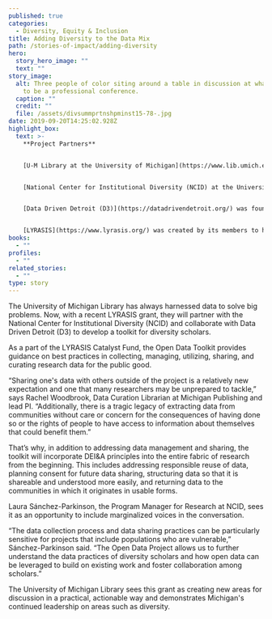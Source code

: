 ```yaml
---
published: true
categories:
  - Diversity, Equity & Inclusion
title: Adding Diversity to the Data Mix
path: /stories-of-impact/adding-diversity
hero:
  story_hero_image: ""
  text: ""
story_image:
  alt: Three people of color siting around a table in discussion at what appears
    to be a professional conference.
  caption: ""
  credit: ""
  file: /assets/divsummprtnshpminst15-78-.jpg
date: 2019-09-20T14:25:02.928Z
highlight_box:
  text: >-
    **Project Partners**


    [U-M Library at the University of Michigan](https://www.lib.umich.edu/)


    [National Center for Institutional Diversity (NCID) at the University of Michigan](https://lsa.umich.edu/ncid)


    [Data Driven Detroit (D3)](https://datadrivendetroit.org/) was founded in 2008 to serve as a one-stop shop for data on Detroit and the region and to provide accessible high-quality information and analysis to drive informed decision-making.


    [LYRASIS](https://www.lyrasis.org/) was created by its members to help libraries, archives and museums tackle wide-reaching challenges with a collective strength.
books:
  - ""
profiles:
  - ""
related_stories:
  - ""
type: story
---
```

The University of Michigan Library has always harnessed data to solve big problems. Now, with a recent LYRASIS grant, they will partner with the National Center for Institutional Diversity (NCID) and collaborate with Data Driven Detroit (D3) to develop a toolkit for diversity scholars. 

As a part of the LYRASIS Catalyst Fund, the Open Data Toolkit provides guidance on best practices in collecting, managing, utilizing, sharing, and curating research data for the public good.

“Sharing one's data with others outside of the project is a relatively new expectation and one that many researchers may be unprepared to tackle,” says Rachel Woodbrook, Data Curation Librarian at Michigan Publishing and lead PI. “Additionally, there is a tragic legacy of extracting data from communities without care or concern for the consequences of having done so or the rights of people to have access to information about themselves that could benefit them.”

That’s why, in addition to addressing data management and sharing, the toolkit will incorporate DEI&A principles into the entire fabric of research from the beginning. This includes addressing responsible reuse of data, planning consent for future data sharing, structuring data so that it is shareable and understood more easily, and returning data to the communities in which it originates in usable forms.

Laura Sánchez-Parkinson, the Program Manager for Research at NCID, sees it as an opportunity to include marginalized voices in the conversation.

“The data collection process and data sharing practices can be particularly sensitive for projects that include populations who are vulnerable,” Sánchez-Parkinson said. “The Open Data Project allows us to further understand the data practices of diversity scholars and how open data can be leveraged to build on existing work and foster collaboration among scholars.”

The University of Michigan Library sees this grant as creating new areas for discussion in a practical, actionable way and demonstrates Michigan's continued leadership on areas such as diversity.